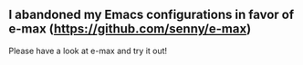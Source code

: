 ## I abandoned my Emacs configurations in favor of e-max (https://github.com/senny/e-max)

Please have a look at e-max and try it out!